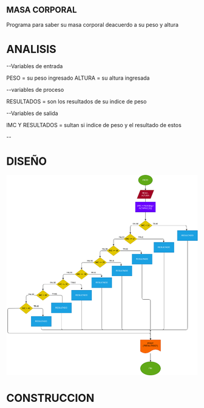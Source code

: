 ## MASA CORPORAL
Programa para saber su masa corporal deacuerdo a su peso y altura
# ANALISIS

--Variables de entrada 

PESO = su peso ingresado
ALTURA = su altura ingresada

--variables de proceso

RESULTADOS = son los resultados de su indice de peso

--Variables de salida

IMC Y RESULTADOS = sultan si indice de peso y el resultado de estos

--
# DISEÑO

![Diagrama de flujo](diagrama.png "diagrama de flujo")

# CONSTRUCCION
